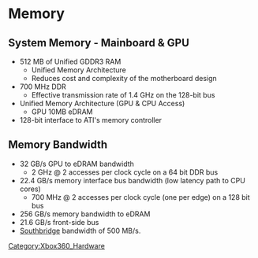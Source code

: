 # Memory

## System Memory - Mainboard & GPU

- 512 MB of Unified GDDR3 RAM
    - Unified Memory Architecture
    - Reduces cost and complexity of the motherboard design
- 700 MHz DDR
    - Effective transmission rate of 1.4 GHz on the 128-bit bus
- Unified Memory Architecture (GPU & CPU Access)
    - GPU 10MB eDRAM
- 128-bit interface to ATI's memory controller

## Memory Bandwidth

- 32 GB/s GPU to eDRAM bandwidth
    - 2 GHz @ 2 accesses per clock cycle on a 64 bit DDR bus
- 22.4 GB/s memory interface bus bandwidth (low latency path to CPU
  cores)
    - 700 MHz @ 2 accesses per clock cycle (one per edge) on a 128 bit
      bus
- 256 GB/s memory bandwidth to eDRAM
- 21.6 GB/s front-side bus
- [Southbridge](../Southbridge) bandwidth of 500 MB/s.

[Category:Xbox360_Hardware](../Category_Xbox360_Hardware)